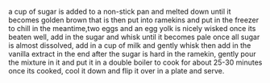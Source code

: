 a cup of sugar is added to a non-stick pan and melted down until it becomes golden brown
that is then put into ramekins and put in the freezer to chill
in the meantime,two eggs and an egg yolk is nicely wisked 
once its beaten well, add in the sugar and whisk until it becomes pale
once all sugar is almost dissolved, add in a cup of milk and gently whisk
then add in the vanilla extract in the end 
after the sugar is hard in the ramekin, gently pour the mixture in it and put it in a double boiler to cook for about 25-30 minutes
once its cooked, cool it down and flip it over in a plate and serve.


